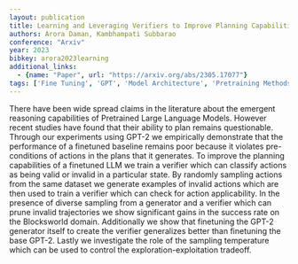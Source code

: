 ```yaml
---
layout: publication
title: Learning and Leveraging Verifiers to Improve Planning Capabilities of Pre-trained Language Models
authors: Arora Daman, Kambhampati Subbarao
conference: "Arxiv"
year: 2023
bibkey: arora2023learning
additional_links:
  - {name: "Paper", url: "https://arxiv.org/abs/2305.17077"}
tags: ['Fine Tuning', 'GPT', 'Model Architecture', 'Pretraining Methods', 'RAG', 'Reinforcement Learning']
---
```

There have been wide spread claims in the literature about the emergent reasoning capabilities of Pretrained Large Language Models. However recent studies have found that their ability to plan remains questionable. Through our experiments using GPT-2 we empirically demonstrate that the performance of a finetuned baseline remains poor because it violates pre-conditions of actions in the plans that it generates. To improve the planning capabilities of a finetuned LLM we train a verifier which can classify actions as being valid or invalid in a particular state. By randomly sampling actions from the same dataset we generate examples of invalid actions which are then used to train a verifier which can check for action applicability. In the presence of diverse sampling from a generator and a verifier which can prune invalid trajectories we show significant gains in the success rate on the Blocksworld domain. Additionally we show that finetuning the GPT-2 generator itself to create the verifier generalizes better than finetuning the base GPT-2. Lastly we investigate the role of the sampling temperature which can be used to control the exploration-exploitation tradeoff.
